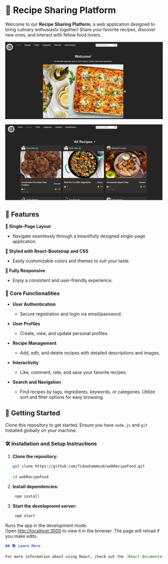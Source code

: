 # 🍴 Recipe Sharing Platform

Welcome to our **Recipe Sharing Platform**, a web application designed to bring culinary enthusiasts together! Share your favorite recipes, discover new ones, and interact with fellow food lovers.

![Recipe Sharing Platform Home Page](src\images\homepageImage.png)


![Recipe Sharing Platform Recipes page](src\images\recipes.png)

## 🌟 Features

**📖 Single-Page Layout**
- Navigate seamlessly through a beautifully designed single-page application.

**🎨 Styled with React-Bootstrap and CSS**
- Easily customizable colors and themes to suit your taste.

**📱 Fully Responsive**
- Enjoy a consistent and user-friendly experience.

### 🍳 Core Functionalities

- **User Authentication**
  - Secure registration and login via email/password.
  
- **User Profiles**
  - Create, view, and update personal profiles.

- **Recipe Management**
  - Add, edit, and delete recipes with detailed descriptions and images.

- **Interactivity**
  - Like, comment, rate, and save your favorite recipes. 

- **Search and Navigation**
  - Find recipes by tags, ingredients, keywords, or categories. Utilize sort and filter options for easy browsing.



## 🚀 Getting Started

Clone this repository to get started. Ensure you have `node.js` and `git` installed globally on your machine.

### 🛠 Installation and Setup Instructions

1. **Clone the repository:**
   ```bash
   git clone https://github.com/fidaahammoud/webRecipeFood.git

   cd webRecipeFood

2. **Install dependencies:**
   ```bash
    npm install

3. **Start the development server:**
   ```bash
    npm start

Runs the app in the development mode.\
Open [http://localhost:3000](http://localhost:3000) to view it in the browser. 
The page will reload if you make edits.

```markdown
## 📚 Learn More

For more information about using React, check out the [React documentation](https://reactjs.org/).
